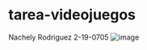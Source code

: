 # tarea-videojuegos
Nachely Rodriguez 2-19-0705
![image](https://user-images.githubusercontent.com/123279084/213950012-191dad4a-68b9-4713-b99e-8fb73720ccdf.png)
